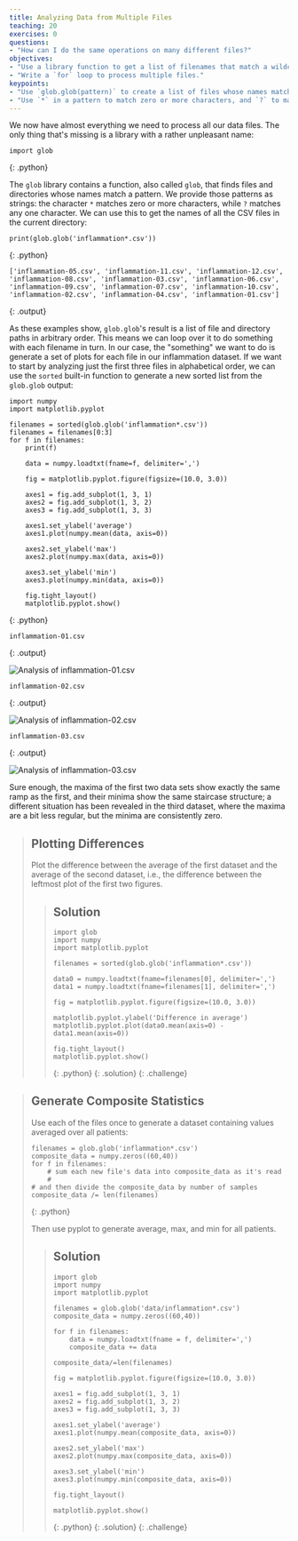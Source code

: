```yaml
---
title: Analyzing Data from Multiple Files
teaching: 20
exercises: 0
questions:
- "How can I do the same operations on many different files?"
objectives:
- "Use a library function to get a list of filenames that match a wildcard pattern."
- "Write a `for` loop to process multiple files."
keypoints:
- "Use `glob.glob(pattern)` to create a list of files whose names match a pattern."
- "Use `*` in a pattern to match zero or more characters, and `?` to match any single character."
---
```


We now have almost everything we need to process all our data files.
The only thing that's missing is a library with a rather unpleasant name:

~~~
import glob
~~~
{: .python}

The `glob` library contains a function, also called `glob`,
that finds files and directories whose names match a pattern.
We provide those patterns as strings:
the character `*` matches zero or more characters,
while `?` matches any one character.
We can use this to get the names of all the CSV files in the current directory:

~~~
print(glob.glob('inflammation*.csv'))
~~~
{: .python}

~~~
['inflammation-05.csv', 'inflammation-11.csv', 'inflammation-12.csv', 'inflammation-08.csv', 'inflammation-03.csv', 'inflammation-06.csv', 'inflammation-09.csv', 'inflammation-07.csv', 'inflammation-10.csv', 'inflammation-02.csv', 'inflammation-04.csv', 'inflammation-01.csv']
~~~
{: .output}

As these examples show,
`glob.glob`'s result is a list of file and directory paths in arbitrary order.
This means we can loop over it
to do something with each filename in turn.
In our case,
the "something" we want to do is generate a set of plots for each file in our inflammation dataset.
If we want to start by analyzing just the first three files in alphabetical order, we can use the `sorted` built-in function to generate a new sorted list from the `glob.glob` output:

~~~
import numpy
import matplotlib.pyplot

filenames = sorted(glob.glob('inflammation*.csv'))
filenames = filenames[0:3]
for f in filenames:
    print(f)

    data = numpy.loadtxt(fname=f, delimiter=',')

    fig = matplotlib.pyplot.figure(figsize=(10.0, 3.0))

    axes1 = fig.add_subplot(1, 3, 1)
    axes2 = fig.add_subplot(1, 3, 2)
    axes3 = fig.add_subplot(1, 3, 3)

    axes1.set_ylabel('average')
    axes1.plot(numpy.mean(data, axis=0))

    axes2.set_ylabel('max')
    axes2.plot(numpy.max(data, axis=0))

    axes3.set_ylabel('min')
    axes3.plot(numpy.min(data, axis=0))

    fig.tight_layout()
    matplotlib.pyplot.show()
~~~
{: .python}

~~~
inflammation-01.csv
~~~
{: .output}

![Analysis of inflammation-01.csv](../fig/03-loop_49_1.png)

~~~
inflammation-02.csv
~~~
{: .output}

![Analysis of inflammation-02.csv](../fig/03-loop_49_3.png)

~~~
inflammation-03.csv
~~~
{: .output}

![Analysis of inflammation-03.csv](../fig/03-loop_49_5.png)

Sure enough,
the maxima of the first two data sets show exactly the same ramp as the first,
and their minima show the same staircase structure;
a different situation has been revealed in the third dataset,
where the maxima are a bit less regular, but the minima are consistently zero.

> ## Plotting Differences
>
> Plot the difference between the average of the first dataset
> and the average of the second dataset,
> i.e., the difference between the leftmost plot of the first two figures.
>
> > ## Solution
> > ~~~
> > import glob
> > import numpy
> > import matplotlib.pyplot
> >
> > filenames = sorted(glob.glob('inflammation*.csv'))
> >
> > data0 = numpy.loadtxt(fname=filenames[0], delimiter=',')
> > data1 = numpy.loadtxt(fname=filenames[1], delimiter=',')
> >
> > fig = matplotlib.pyplot.figure(figsize=(10.0, 3.0))
> >
> > matplotlib.pyplot.ylabel('Difference in average')
> > matplotlib.pyplot.plot(data0.mean(axis=0) - data1.mean(axis=0))
> >
> > fig.tight_layout()
> > matplotlib.pyplot.show()
> > ~~~
> > {: .python}
> {: .solution}
{: .challenge}

> ## Generate Composite Statistics
>
> Use each of the files once to generate a dataset containing values averaged over all patients:
>
> ~~~
> filenames = glob.glob('inflammation*.csv')
> composite_data = numpy.zeros((60,40))
> for f in filenames:
>     # sum each new file's data into composite_data as it's read
>     #
> # and then divide the composite_data by number of samples
> composite_data /= len(filenames)
> ~~~
> {: .python}
>
> Then use pyplot to generate average, max, and min for all patients.
>
> > ## Solution
> > ~~~
> > import glob
> > import numpy
> > import matplotlib.pyplot
> >
> > filenames = glob.glob('data/inflammation*.csv')
> > composite_data = numpy.zeros((60,40))
> >
> > for f in filenames:
> >     data = numpy.loadtxt(fname = f, delimiter=',')
> >     composite_data += data
> >
> > composite_data/=len(filenames)
> >
> > fig = matplotlib.pyplot.figure(figsize=(10.0, 3.0))
> >
> > axes1 = fig.add_subplot(1, 3, 1)
> > axes2 = fig.add_subplot(1, 3, 2)
> > axes3 = fig.add_subplot(1, 3, 3)
> >
> > axes1.set_ylabel('average')
> > axes1.plot(numpy.mean(composite_data, axis=0))
> >
> > axes2.set_ylabel('max')
> > axes2.plot(numpy.max(composite_data, axis=0))
> >
> > axes3.set_ylabel('min')
> > axes3.plot(numpy.min(composite_data, axis=0))
> >
> > fig.tight_layout()
> >
> > matplotlib.pyplot.show()
> > ~~~
> > {: .python}
>{: .solution}
{: .challenge}
